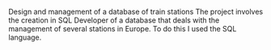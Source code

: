 Design and management of a database of train stations
The project involves the creation in SQL Developer of a database that deals with the management of several stations in Europe. To do this I used the SQL language.
